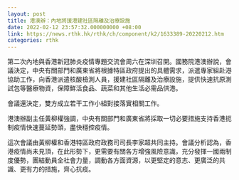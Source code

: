 ```yaml
---
layout: post
title: 港澳辦：內地將援港建社區隔離及治療設施
date: 2022-02-12 23:57:32.000000000 +08:00
link: https://news.rthk.hk/rthk/ch/component/k2/1633389-20220212.htm
categories: rthk
---
```


第二次內地與香港新冠肺炎疫情專題交流會周六在深圳召開。國務院港澳辦說，會議決定，中央有關部門和廣東省將根據特區政府提出的具體需求，派遣專家組赴港協助工作，向香港派遣核酸檢測人員，援建社區隔離及治療設施，提供快速抗原測試包等醫療物資，保障鮮活食品、蔬菜和其他生活必需品供港。

會議還決定，雙方成立若干工作小組對接落實相關工作。

港澳辦副主任黃柳權強調，中央有關部門和廣東省將採取一切必要措施支持香港扼制疫情快速蔓延勢頭，盡快穩控疫情。

這次會議由黃柳權和香港特區政府政務司司長李家超共同主持。會議分析認為，香港疫情尚未見頂，在此形勢下，更需要有關各方增強風險意識，充分發揮一國兩制度優勢，團結動員全社會力量，調動各方面資源，以更堅定的意志、更廣泛的共識、更有力的措施，齊心抗疫。
